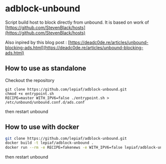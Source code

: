 # adblock-unbound
Script build host to block directly from unbound. It is based on work of [https://github.com/StevenBlack/hosts](https://github.com/StevenBlack/hosts)

Also inpired by this blog post : [https://deadc0de.re/articles/unbound-blocking-ads.html](https://deadc0de.re/articles/unbound-blocking-ads.html)

## How to use as standalone

Checkout the repository

```
git clone https://github.com/lepiaf/adblock-unbound.git
chmod +x entrypoint.sh
RECIPE=master WITH_IPV6=false ./entrypoint.sh > /etc/unbound/unbound.conf.d/ads.conf
```

then restart unbound

## How to use with docker

```bash
git clone https://github.com/lepiaf/adblock-unbound.git
docker build -t lepiaf/adblock-unbound .
docker run --rm -e RECIPE=fakenews -e WITH_IPV6=false lepiaf/adblock-unbound  > /etc/unbound/conf.d/ads.conf
```

then restart unbound
